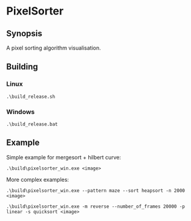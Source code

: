 # PixelSorter

## Synopsis

A pixel sorting algorithm visualisation.

## Building

### Linux
```
.\build_release.sh
```

### Windows
```
.\build_release.bat
```

## Example

Simple example for mergesort + hilbert curve:
```
.\build\pixelsorter_win.exe <image>
```

More complex examples:
```
.\build\pixelsorter_win.exe --pattern maze --sort heapsort -n 2000 <image>
```

```
.\build\pixelsorter_win.exe -m reverse --number_of_frames 20000 -p linear -s quicksort <image>
```

